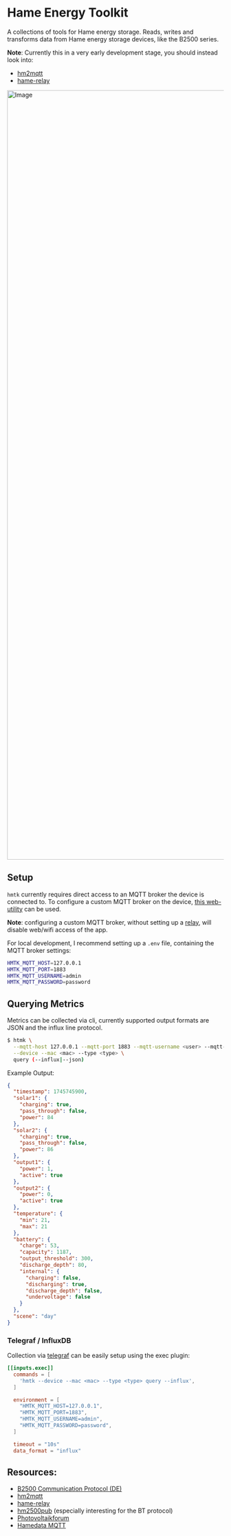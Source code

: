 Hame Energy Toolkit
===================

A collections of tools for Hame energy storage.
Reads, writes and transforms data from Hame energy storage devices, like the B2500 series.


**Note**: Currently this in a very early development stage, you should instead look into:

- [hm2mqtt](https://github.com/tomquist/hm2mqtt)
- [hame-relay](https://github.com/tomquist/hame-relay)

<img width="1784" alt="Image" src="https://github.com/user-attachments/assets/4e10d86c-80af-42e5-836f-1219dc566303" />


## Setup

`hmtk` currently requires direct access to an MQTT broker the device is connected to.
To configure a custom MQTT broker on the device, [this web-utility](https://tomquist.github.io/hame-relay/b2500.html)
can be used.

**Note**: configuring a custom MQTT broker, without setting up a
[relay](https://github.com/tomquist/hame-relay/), will disable web/wifi access of the app.

For local development, I recommend setting up a `.env` file, containing the MQTT broker settings:

```sh
HMTK_MQTT_HOST=127.0.0.1
HMTK_MQTT_PORT=1883
HMTK_MQTT_USERNAME=admin
HMTK_MQTT_PASSWORD=password
```

## Querying Metrics

Metrics can be collected via cli, currently supported output formats are JSON and the influx line protocol.

```sh
$ htmk \
  --mqtt-host 127.0.0.1 --mqtt-port 1883 --mqtt-username <user> --mqtt-password <password> \
  --device --mac <mac> --type <type> \
  query (--influx|--json)
```

Example Output:

```json
{
  "timestamp": 1745745900,
  "solar1": {
    "charging": true,
    "pass_through": false,
    "power": 84
  },
  "solar2": {
    "charging": true,
    "pass_through": false,
    "power": 86
  },
  "output1": {
    "power": 1,
    "active": true
  },
  "output2": {
    "power": 0,
    "active": true
  },
  "temperature": {
    "min": 21,
    "max": 21
  },
  "battery": {
    "charge": 53,
    "capacity": 1187,
    "output_threshold": 300,
    "discharge_depth": 80,
    "internal": {
      "charging": false,
      "discharging": true,
      "discharge_depth": false,
      "undervoltage": false
    }
  },
  "scene": "day"
}
```

### Telegraf / InfluxDB

Collection via [telegraf](https://github.com/influxdata/telegraf) can be easily setup using the exec plugin:

```toml
[[inputs.exec]]
  commands = [
    'hmtk --device --mac <mac> --type <type> query --influx',
  ]

  environment = [
    "HMTK_MQTT_HOST=127.0.0.1",
    "HMTK_MQTT_PORT=1883",
    "HMTK_MQTT_USERNAME=admin",
    "HMTK_MQTT_PASSWORD=password",
  ]

  timeout = "10s"
  data_format = "influx"
```


## Resources:

- [B2500 Communication Protocol (DE)](https://forum.iobroker.net/assets/uploads/files/1700144946056-b2500-mqtt-communication-protocol-de.pdf)
- [hm2mqtt](https://github.com/tomquist/hm2mqtt)
- [hame-relay](https://github.com/tomquist/hame-relay)
- [hm2500pub](https://github.com/noone2k/hm2500pub) (especially interesting for the BT protocol)
- [Photovoltaikforum](https://www.photovoltaikforum.com/thread/232408)
- [Hamedata MQTT](https://eu.hamedata.com/ems/mqtt/index.html?version=2)

